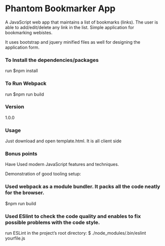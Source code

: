 # Phantom Bookmarker App

A JavaScript web app that maintains a list of bookmarks (links). The user is able to add/edit/delete any link in the list. 
Simple application for bookmarking webistes.

It uses bootstrap and jquery minified files as well for designing the application form.


### To Install the dependencies/packages
run $npm install

### To Run Webpack
run $npm run build


### Version
1.0.0

### Usage

Just download and open template.html. It is all client side

### Bonus points
Have Used modern JavaScript features and techniques.

Demonstration of good tooling setup:

### Used webpack as a module bundler. It packs all the code neatly for the browser.

$npm run build

### Used ESlint to check the code quality and enables to fix possible problems with the code style.

run ESLint in the project’s root directory:
$ ./node_modules/.bin/eslint yourfile.js